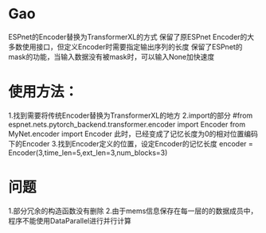 # Gao
ESPnet的Encoder替换为TransformerXL的方式
保留了原ESPnet Encoder的大多数使用接口，但定义Encoder时需要指定输出序列的长度
保留了ESPnet的mask的功能，当输入数据没有被mask时，可以输入None加快速度

# 使用方法：
1.找到需要将传统Encoder替换为TransformerXL的地方
2.import的部分
    #from espnet.nets.pytorch_backend.transformer.encoder import Encoder
    from MyNet.encoder import Encoder
此时，已经变成了记忆长度为0的相对位置编码下的Encoder
3.找到Encoder定义的位置，设定Encoder的记忆长度
    encoder = Encoder(3,time_len=5,ext_len=3,num_blocks=3)
    
# 问题
 1.部分冗余的构造函数没有删除
 2.由于mems信息保存在每一层的的数据成员中，程序不能使用DataParallel进行并行计算
